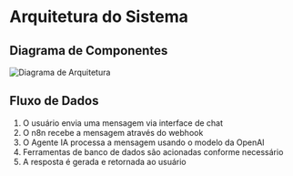# Arquitetura do Sistema

## Diagrama de Componentes

![Diagrama de Arquitetura](images/architecture-diagram.png)

## Fluxo de Dados

1. O usuário envia uma mensagem via interface de chat
2. O n8n recebe a mensagem através do webhook
3. O Agente IA processa a mensagem usando o modelo da OpenAI
4. Ferramentas de banco de dados são acionadas conforme necessário
5. A resposta é gerada e retornada ao usuário
